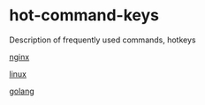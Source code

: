 # hot-command-keys
Description of frequently used commands, hotkeys

[nginx](https://github.com/iziCodeBlog/hot-command-keys/blob/master/nginx/nginx.md)

[linux](https://github.com/iziCodeBlog/hot-command-keys/blob/master/linux/linux.md)

[golang](https://github.com/iziCodeBlog/hot-command-keys/blob/master/golang/golang.md)

